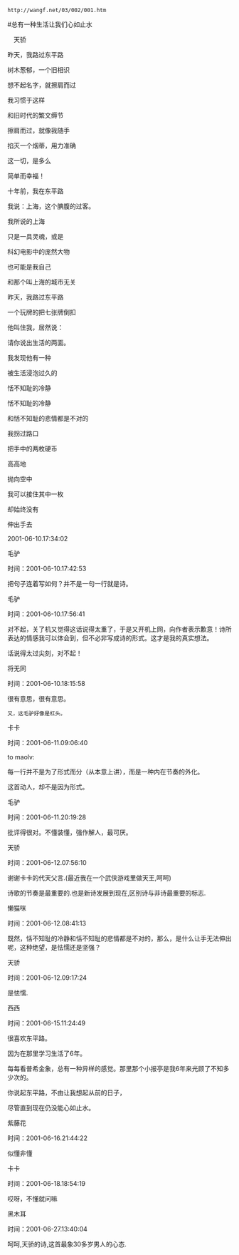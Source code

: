 `http://wangf.net/03/002/001.htm`


#总有一种生活让我们心如止水


　天骄


   昨天，我路过东平路

树木葱郁，一个旧相识

想不起名字，就擦肩而过

我习惯于这样

和旧时代的繁文缛节

擦肩而过，就像我随手

掐灭一个烟蒂，用力准确

这一切，是多么

简单而幸福！


十年前，我在东平路

我说：上海，这个腆腹的过客。

我所说的上海

只是一具灵魂，或是

科幻电影中的庞然大物

也可能是我自己

和那个叫上海的城市无关


昨天，我路过东平路

一个玩牌的把七张牌倒扣

他叫住我，居然说：

请你说出生活的两面。

我发现他有一种

被生活浸泡过久的

恬不知耻的冷静


恬不知耻的冷静

和恬不知耻的悲情都是不对的


我拐过路口

把手中的两枚硬币

高高地

抛向空中

我可以接住其中一枚

却始终没有

伸出手去


2001-06-10.17:34:02


毛驴

时间：2001-06-10.17:42:53 

把句子连着写如何？并不是一句一行就是诗。

毛驴

时间：2001-06-10.17:56:41 

对不起，关了机又觉得这话说得太重了，于是又开机上网，向作者表示歉意！诗所表达的情感我可以体会到，但不必非写成诗的形式。这才是我的真实想法。 

话说得太过尖刻，对不起！

将无同

时间：2001-06-10.18:15:58 

很有意思，很有意思。 

 

    又，这毛驴好像是杠头。


卡卡

时间：2001-06-11.09:06:40 

to maolv: 

每一行并不是为了形式而分（从本意上讲），而是一种内在节奏的外化。 

这首动人，却不是因为形式。

毛驴

时间：2001-06-11.20:19:28 

批评得很对。不懂装懂，强作解人，最可厌。

天骄

时间：2001-06-12.07:56:10 

谢谢卡卡的代天父言.(最近我在一个武侠游戏里做天王,呵呵) 

 

诗歌的节奏是最重要的.也是新诗发展到现在,区别诗与非诗最重要的标志. 

懒猫咪

时间：2001-06-12.08:41:13 

既然，恬不知耻的冷静和恬不知耻的悲情都是不对的，那么，是什么让手无法伸出呢，这种绝望，是怯懦还是坚强？ 

 


天骄

时间：2001-06-12.09:17:24 

是怯懦.

西西

时间：2001-06-15.11:24:49 

很喜欢东平路。 

因为在那里学习生活了6年。 

每每看普希金象，总有一种异样的感觉。那里那个小报亭是我6年来光顾了不知多少次的。 

你说起东平路，不由让我想起从前的日子， 

尽管直到现在仍没能心如止水。 

 


紫藤花

时间：2001-06-16.21:44:22 

似懂非懂

卡卡

时间：2001-06-18.18:54:19 

哎呀，不懂就问嘛

黑木耳

时间：2001-06-27.13:40:04 

呵呵,天骄的诗,这首最象30多岁男人的心态.